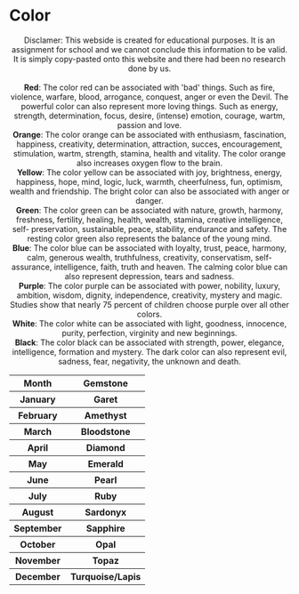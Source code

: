 <!DOCTYPE html>
<head>
  <title>Color</title>
  <style>
    p {
    text-align: center;
    font-size: 10 px;
    }
  </style>
  <body>
    <h1>Color</h1>
    <p>Disclamer: This webside is created for educational purposes. It is an assignment for school and we cannot conclude this information to be valid. It is simply            copy-pasted onto this website and there had been no research done by us. <br><br>
      <b>Red</b>: The color red can be associated with 'bad' things. Such as fire, violence, warfare, blood, arrogance, conquest, anger or even the Devil. The powerful         color can also represent more loving things. Such as energy, strength, determination, focus, desire, (intense) emotion, courage, wartm, passion and love. <br>
      <b>Orange</b>: The color orange can be associated with enthusiasm, fascination, happiness, creativity, determination, attraction, succes, encouragement,                 stimulation, wartm, strength, stamina, health and vitality. The color orange also increases oxygen flow to the brain. <br>
      <b>Yellow</b>: The color yellow can be associated with joy, brightness, energy, happiness, hope, mind, logic, luck, warmth, cheerfulness, fun, optimism, wealth and       friendship. The bright color can also be associated with anger or danger. <br>
      <b>Green</b>: The color green can be associated with nature, growth, harmony, freshness, fertility, healing, health, wealth, stamina, creative intelligence, self-       preservation, sustainable, peace, stability, endurance and safety. The resting color green also represents the balance of the young mind. <br>
      <b>Blue</b>: The color blue can be associated with loyalty, trust, peace, harmony, calm, generous wealth, truthfulness, creativity, conservatism, self-assurance,         intelligence, faith, truth and heaven. The calming color blue can also represent depression, tears and sadness. <br>
      <b>Purple</b>: The color purple can be associated with power, nobility, luxury, ambition, wisdom, dignity, independence, creativity, mystery and magic. Studies           show that nearly 75 percent of children choose purple over all other colors. <br>
      <b>White</b>: The color white can be associated with light, goodness, innocence, purity, perfection, virginity and new beginnings. <br>
      <b>Black</b>: The color black can be associated with strength, power, elegance, intelligence, formation and mystery. The dark color can also represent evil,             sadness, fear, negativity, the unknown and death.
      <table>
        <tr>
          <th>Month</th>
          <th>Gemstone</th>
        </tr>
        <tr>
          <th>January</th>
          <th>Garet</th>
        </tr>
        <tr>
          <th>February</th>
          <th>Amethyst</th>
        </tr>
        <tr>
          <th>March</th>
          <th>Bloodstone</th>
        </tr>
        <tr>
          <th>April</th>
          <th>Diamond</th>
        </tr>
        <tr>
          <th>May</th>
          <th>Emerald</th>
        </tr>
        <tr>
          <th>June</th>
          <th>Pearl</th>
        </tr>
        <tr>
          <th>July</th>
          <th>Ruby</th>
        </tr>
        <tr>
          <th>August</th>
          <th>Sardonyx</th>
        </tr>
        <tr>
          <th>September</th>
          <th>Sapphire</th>
        </tr>
        <tr>
          <th>October</th>
          <th>Opal</th>
        </tr>
        <tr>
          <th>November</th>
          <th>Topaz</th>
        </tr>
        <tr>
          <th>December</th>
          <th>Turquoise/Lapis</th>
        </tr>
    </table>
    </p>
  </body>
       
